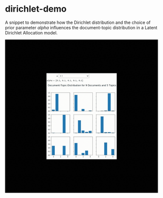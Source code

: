 # dirichlet-demo
A snippet to demonstrate how the Dirichlet distribution and the choice of prior parameter $alpha$ influences the document-topic distribution in a Latent Dirichlet Allocation model.

![Demo gif](dirichlet_prior.gif)
